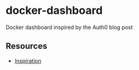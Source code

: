 # docker-dashboard
Docker dashboard inspired by the Auth0 blog post

## Resources

* [Inspiration](https://auth0.com/blog/docker-dashboard-with-react-typescript-socketio/)
